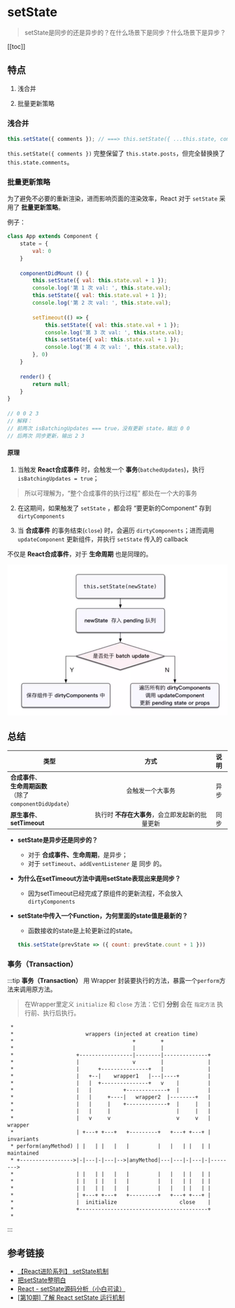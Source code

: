 # setState
> setState是同步的还是异步的？在什么场景下是同步？什么场景下是异步？

[[toc]]

## 特点
1. 浅合并

2. 批量更新策略

### 浅合并
```jsx
this.setState({ comments }); // ===> this.setState({ ...this.state, comments })
```
`this.setState({ comments })` 完整保留了 `this.state.posts`，但完全替换换了 `this.state.comments`。

### 批量更新策略
为了避免不必要的重新渲染，进而影响页面的渲染效率，React 对于 `setState` 采用了 **批量更新策略**。

例子：
```js
class App extends Component {
    state = { 
        val: 0
    }

    componentDidMount () {
        this.setState({ val: this.state.val + 1 });
        console.log('第 1 次 val: ', this.state.val);
        this.setState({ val: this.state.val + 1 });
        console.log('第 2 次 val: ', this.state.val);

        setTimeout(() => {
            this.setState({ val: this.state.val + 1 });
            console.log('第 3 次 val: ', this.state.val);
            this.setState({ val: this.state.val + 1 });
            console.log('第 4 次 val: ', this.state.val);
        }, 0)
    }

    render() {
        return null;
    }
}

// 0 0 2 3
// 解释：
// 前两次 isBatchingUpdates === true，没有更新 state，输出 0 0
// 后两次 同步更新，输出 2 3
```

#### 原理
1. 当触发 **React合成事件** 时，会触发一个 **事务**(`batchedUpdates`)，执行 `isBatchingUpdates = true`；
> 所以可理解为，“整个合成事件的执行过程” 都处在一个大的事务

2. 在这期间，如果触发了 `setState` ，都会将 “要更新的Component” 存到 `dirtyComponents`

3. 当 **合成事件** 的事务结束(`close`) 时，会遍历 `dirtyComponents`；进而调用 `updateComponent` 更新组件，并执行 `setState` 传入的 callback

不仅是 **React合成事件**，对于 **生命周期** 也是同理的。
 
 ![alt](./img/img-1.png)


## 总结
| 类型 | 方式 | 说明 |
| ----- |:---:|:---:|
| **合成事件**、<br/>**生命周期函数**<br/>（除了`componentDidUpdate`） | 会触发一个大事务 | 异步 |
| **原生事件**、<br/>**setTimeout** | 执行时 **不存在大事务**，会立即发起新的批量更新 | 同步 |


 - **setState是异步还是同步的？**
    - 对于 **合成事件、生命周期**，是异步；
    - 对于 `setTimeout`、`addEventListener` 是 同步 的。

 - **为什么在setTimeout方法中调用setState表现出来是同步？**
    - 因为setTimeout已经完成了原组件的更新流程，不会放入`dirtyComponents`

 - **setState中传入一个Function，为何里面的state值是最新的？**
    - 函数接收的state是上轮更新过的state。
    ```js
    this.setState(prevState => ({ count: prevState.count + 1 }))
    ```

### 事务（Transaction）
:::tip
**事务（Transaction）** 用 Wrapper 封装要执行的方法，暴露一个`perform`方法来调用原方法。
> 在Wrapper里定义 `initialize` 和 `close` 方法：它们 **分别** 会在 `指定方法` 执行前、执行后执行。
```
 * 
 *                       wrappers (injected at creation time)
 *                                      +        +
 *                                      |        |
 *                    +-----------------|--------|--------------+
 *                    |                 v        |              |
 *                    |      +---------------+   |              |
 *                    |   +--|    wrapper1   |---|----+         |
 *                    |   |  +---------------+   v    |         |
 *                    |   |          +-------------+  |         |
 *                    |   |     +----|   wrapper2  |--------+   |
 *                    |   |     |    +-------------+  |     |   |
 *                    |   |     |                     |     |   |
 *                    |   v     v                     v     v   | wrapper
 *                    | +---+ +---+   +---------+   +---+ +---+ | invariants
 * perform(anyMethod) | |   | |   |   |         |   |   | |   | | maintained
 * +----------------->|-|---|-|---|-->|anyMethod|---|---|-|---|-|-------->
 *                    | |   | |   |   |         |   |   | |   | |
 *                    | |   | |   |   |         |   |   | |   | |
 *                    | |   | |   |   |         |   |   | |   | |
 *                    | +---+ +---+   +---------+   +---+ +---+ |
 *                    |  initialize                    close    |
 *                    +-----------------------------------------+
 * 
```
:::
## 参考链接
 - [【React进阶系列】 setState机制](https://segmentfault.com/a/1190000016805467#item-7)
 - [把setState整明白](https://www.jianshu.com/p/885743d7a094)
 - [React - setState源码分析（小白可读）](https://juejin.im/post/5aa25967518825558251f61f#heading-6)
 - [[第10期] 了解 React setState 运行机制](https://cloud.tencent.com/developer/article/1592636)
